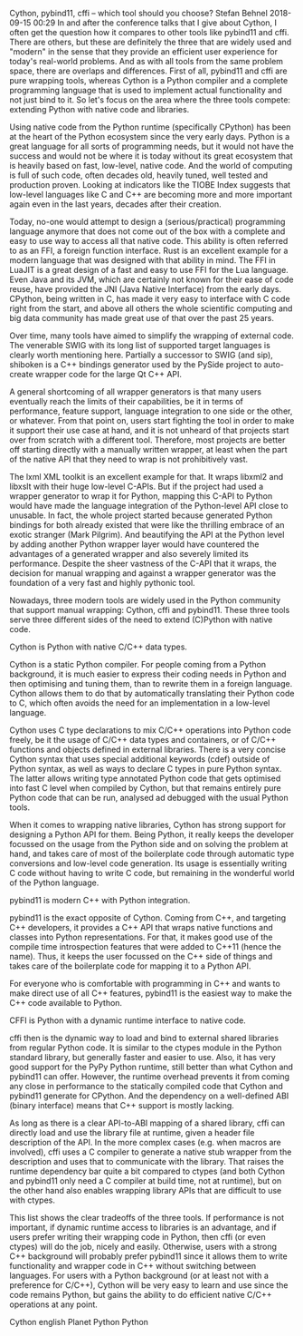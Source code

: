 Cython, pybind11, cffi – which tool should you choose?
Stefan Behnel 2018-09-15 00:29
In and after the conference talks that I give about Cython, I often get the question how it compares to other tools like pybind11 and cffi. There are others, but these are definitely the three that are widely used and "modern" in the sense that they provide an efficient user experience for today's real-world problems. And as with all tools from the same problem space, there are overlaps and differences. First of all, pybind11 and cffi are pure wrapping tools, whereas Cython is a Python compiler and a complete programming language that is used to implement actual functionality and not just bind to it. So let's focus on the area where the three tools compete: extending Python with native code and libraries.

Using native code from the Python runtime (specifically CPython) has been at the heart of the Python ecosystem since the very early days. Python is a great language for all sorts of programming needs, but it would not have the success and would not be where it is today without its great ecosystem that is heavily based on fast, low-level, native code. And the world of computing is full of such code, often decades old, heavily tuned, well tested and production proven. Looking at indicators like the TIOBE Index suggests that low-level languages like C and C++ are becoming more and more important again even in the last years, decades after their creation.

Today, no-one would attempt to design a (serious/practical) programming language anymore that does not come out of the box with a complete and easy to use way to access all that native code. This ability is often referred to as an FFI, a foreign function interface. Rust is an excellent example for a modern language that was designed with that ability in mind. The FFI in LuaJIT is a great design of a fast and easy to use FFI for the Lua language. Even Java and its JVM, which are certainly not known for their ease of code reuse, have provided the JNI (Java Native Interface) from the early days. CPython, being written in C, has made it very easy to interface with C code right from the start, and above all others the whole scientific computing and big data community has made great use of that over the past 25 years.

Over time, many tools have aimed to simplify the wrapping of external code. The venerable SWIG with its long list of supported target languages is clearly worth mentioning here. Partially a successor to SWIG (and sip), shiboken is a C++ bindings generator used by the PySide project to auto-create wrapper code for the large Qt C++ API.

A general shortcoming of all wrapper generators is that many users eventually reach the limits of their capabilities, be it in terms of performance, feature support, language integration to one side or the other, or whatever. From that point on, users start fighting the tool in order to make it support their use case at hand, and it is not unheard of that projects start over from scratch with a different tool. Therefore, most projects are better off starting directly with a manually written wrapper, at least when the part of the native API that they need to wrap is not prohibitively vast.

The lxml XML toolkit is an excellent example for that. It wraps libxml2 and libxslt with their huge low-level C-APIs. But if the project had used a wrapper generator to wrap it for Python, mapping this C-API to Python would have made the language integration of the Python-level API close to unusable. In fact, the whole project started because generated Python bindings for both already existed that were like the thrilling embrace of an exotic stranger (Mark Pilgrim). And beautifying the API at the Python level by adding another Python wrapper layer would have countered the advantages of a generated wrapper and also severely limited its performance. Despite the sheer vastness of the C-API that it wraps, the decision for manual wrapping and against a wrapper generator was the foundation of a very fast and highly pythonic tool.

Nowadays, three modern tools are widely used in the Python community that support manual wrapping: Cython, cffi and pybind11. These three tools serve three different sides of the need to extend (C)Python with native code.



Cython is Python with native C/C++ data types.

Cython is a static Python compiler. For people coming from a Python background, it is much easier to express their coding needs in Python and then optimising and tuning them, than to rewrite them in a foreign language. Cython allows them to do that by automatically translating their Python code to C, which often avoids the need for an implementation in a low-level language.

Cython uses C type declarations to mix C/C++ operations into Python code freely, be it the usage of C/C++ data types and containers, or of C/C++ functions and objects defined in external libraries. There is a very concise Cython syntax that uses special additional keywords (cdef) outside of Python syntax, as well as ways to declare C types in pure Python syntax. The latter allows writing type annotated Python code that gets optimised into fast C level when compiled by Cython, but that remains entirely pure Python code that can be run, analysed ad debugged with the usual Python tools.

When it comes to wrapping native libraries, Cython has strong support for designing a Python API for them. Being Python, it really keeps the developer focussed on the usage from the Python side and on solving the problem at hand, and takes care of most of the boilerplate code through automatic type conversions and low-level code generation. Its usage is essentially writing C code without having to write C code, but remaining in the wonderful world of the Python language.

pybind11 is modern C++ with Python integration.

pybind11 is the exact opposite of Cython. Coming from C++, and targeting C++ developers, it provides a C++ API that wraps native functions and classes into Python representations. For that, it makes good use of the compile time introspection features that were added to C++11 (hence the name). Thus, it keeps the user focussed on the C++ side of things and takes care of the boilerplate code for mapping it to a Python API.

For everyone who is comfortable with programming in C++ and wants to make direct use of all C++ features, pybind11 is the easiest way to make the C++ code available to Python.

CFFI is Python with a dynamic runtime interface to native code.

cffi then is the dynamic way to load and bind to external shared libraries from regular Python code. It is similar to the ctypes module in the Python standard library, but generally faster and easier to use. Also, it has very good support for the PyPy Python runtime, still better than what Cython and pybind11 can offer. However, the runtime overhead prevents it from coming any close in performance to the statically compiled code that Cython and pybind11 generate for CPython. And the dependency on a well-defined ABI (binary interface) means that C++ support is mostly lacking.

As long as there is a clear API-to-ABI mapping of a shared library, cffi can directly load and use the library file at runtime, given a header file description of the API. In the more complex cases (e.g. when macros are involved), cffi uses a C compiler to generate a native stub wrapper from the description and uses that to communicate with the library. That raises the runtime dependency bar quite a bit compared to ctypes (and both Cython and pybind11 only need a C compiler at build time, not at runtime), but on the other hand also enables wrapping library APIs that are difficult to use with ctypes.

This list shows the clear tradeoffs of the three tools. If performance is not important, if dynamic runtime access to libraries is an advantage, and if users prefer writing their wrapping code in Python, then cffi (or even ctypes) will do the job, nicely and easily. Otherwise, users with a strong C++ background will probably prefer pybind11 since it allows them to write functionality and wrapper code in C++ without switching between languages. For users with a Python background (or at least not with a preference for C/C++), Cython will be very easy to learn and use since the code remains Python, but gains the ability to do efficient native C/C++ operations at any point.

Cython english Planet Python Python